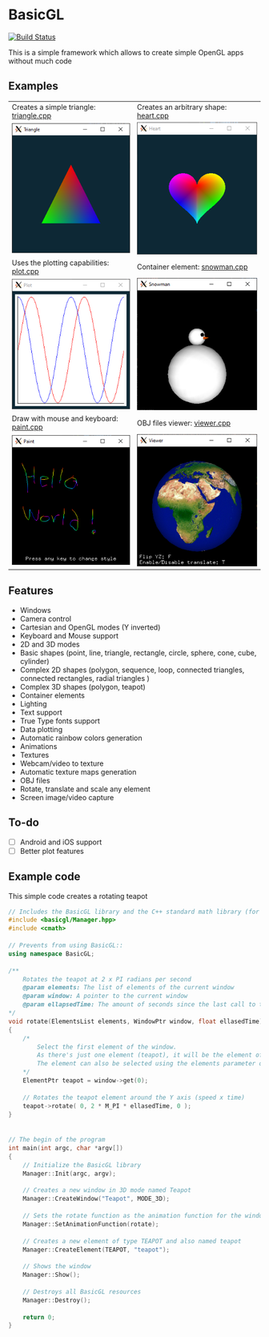 # BasicGL
[![Build Status](https://travis-ci.com/AlexanderSilvaB/BasicGL.svg?branch=master)](https://travis-ci.com/AlexanderSilvaB/BasicGL)

This is a simple framework which allows to create simple OpenGL apps without much code 

## Examples
| | |
|-|-|
| Creates a simple triangle: [triangle.cpp](src/examples/triangle.cpp) | Creates an arbitrary shape: [heart.cpp](src/examples/heart.cpp) |
| ![Triangle example](docs/images/triangle.PNG?raw=true "Triangle") | ![Heart example](docs/images/heart.PNG?raw=true "Heart") |
| Uses the plotting capabilities: [plot.cpp](src/examples/plot.cpp) | Container element: [snowman.cpp](src/examples/snowman.cpp) |
| ![Plot example](docs/images/plot.PNG?raw=true "Plot") | ![Snowman example](docs/images/snowman.PNG?raw=true "Snowman") |
| Draw with mouse and keyboard: [paint.cpp](src/examples/paint.cpp) | OBJ files viewer: [viewer.cpp](src/examples/viewer.cpp) |
| ![Paint example](docs/images/paint.PNG?raw=true "Paint") | ![Viewer example](docs/images/viewer.PNG?raw=true "Viewer") |

## Features
* Windows
* Camera control
* Cartesian and OpenGL modes (Y inverted)
* Keyboard and Mouse support
* 2D and 3D modes
* Basic shapes (point, line, triangle, rectangle, circle, sphere, cone, cube, cylinder)
* Complex 2D shapes (polygon, sequence, loop, connected triangles, connected rectangles, radial triangles )
* Complex 3D shapes (polygon, teapot)
* Container elements
* Lighting
* Text support
* True Type fonts support
* Data plotting
* Automatic rainbow colors generation
* Animations
* Textures
* Webcam/video to texture
* Automatic texture maps generation
* OBJ files
* Rotate, translate and scale any element
* Screen image/video capture


## To-do
- [ ] Android and iOS support
- [ ] Better plot features

## Example code
This simple code creates a rotating teapot
```cpp
// Includes the BasicGL library and the C++ standard math library (for M_PI)
#include <basicgl/Manager.hpp>
#include <cmath>

// Prevents from using BasicGL::
using namespace BasicGL;

/** 
    Rotates the teapot at 2 x PI radians per second
    @param elements: The list of elements of the current window
    @param window: A pointer to the current window
    @param ellapsedTime: The amount of seconds since the last call to this funcion 
*/
void rotate(ElementsList elements, WindowPtr window, float ellasedTime)
{
    /* 
        Select the first element of the window.
        As there's just one element (teapot), it will be the element of index = 0
        The element can also be selected using the elements parameter or the find function of the window
    */
    ElementPtr teapot = window->get(0);

    // Rotates the teapot element around the Y axis (speed x time)
    teapot->rotate( 0, 2 * M_PI * ellasedTime, 0 );
}


// The begin of the program
int main(int argc, char *argv[])
{
    // Initialize the BasicGL library
    Manager::Init(argc, argv);

    // Creates a new window in 3D mode named Teapot
    Manager::CreateWindow("Teapot", MODE_3D);

    // Sets the rotate function as the animation function for the window
    Manager::SetAnimationFunction(rotate);

    // Creates a new element of type TEAPOT and also named teapot
    Manager::CreateElement(TEAPOT, "teapot");

    // Shows the window
    Manager::Show();
    
    // Destroys all BasicGL resources
    Manager::Destroy();

    return 0;
}
```
